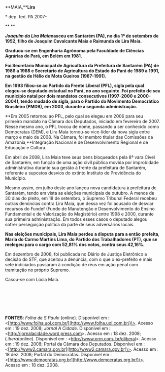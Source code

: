 **MAIA,****Lira**

\* dep. fed. PA 2007-

** **

***Joaquim da Lira Maia*****nasceu em Santarém (PA), no dia 1º de
setembro de 1952, filho de Joaquim Cavalcante Maia e Raimunda de Lira
Maia.**

**Graduou-se em Engenharia Agrônoma pela Faculdade de Ciências Agrárias
do Pará, em Belém em 1981.**

**Foi Secretário Municipal de Agricultura da Prefeitura de Santarém (PA)
de 1986 a 1988 e Secretário de Agricultura do Estado do Pará de 1989 a
1991, na gestão de Hélio de Mota Gueiros (1987-1991).**

**Em 1993 filiou-se ao Partido da Frente Liberal (PFL), sigla pela qual
elegeu-se deputado estadual no Pará, no ano seguinte. Foi prefeito de
seu município natal por dois mandatos consecutivos (1997-2000 e
2000-2004), tendo mudado de sigla, para o Partido do Movimento
Democrático Brasileiro (PMDB), em 2003, durante a segunda
administração.**

**Em 2005 retornou ao PFL, pelo qual se elegeu em 2006 para seu primeiro
mandato na Câmara dos Deputados, iniciado em fevereiro de 2007. Nesse
mesmo ano, o PFL trocou de nome, passando a ser conhecido como
Democratas (DEM), e Lira Maia tornou-se vice-líder da nova sigla entre
março e maio de 2008. Na Câmara, foi membro titular das Comissões da
Amazônia,**Integração Nacional e de Desenvolvimento Regional e de
Educação e Cultura.

Em abril de 2008, Lira Maia teve seus bens bloqueados pela 8ª vara Cível
de Santarém, em função de uma ação civil pública movida por improbidade
administrativa durante sua gestão à frente da prefeitura de Santarém,
referente a supostos desvios do extinto Instituto de Previdência do
Município.

Mesmo assim, em julho deste ano lançou nova candidatura à prefeitura de
Santarém, tendo em vista as eleições municipais de outubro. A menos de
30 dias do pleito, em 18 de setembro, o Supremo Tribunal Federal recebeu
outras denúncias contra Lira Maia, que dessa vez foi acusado de desviar
recursos do Fundef (Fundo de Manutenção e Desenvolvimento do Ensino
Fundamental e de Valorização do Magistério) entre 1998 e 2000, durante
sua primeira administração. Em todos esses casos o deputado alegou
sofrer perseguição política da parte de seus adversários locais.

**Nas eleições municipais, Lira Maia perdeu a disputa para a então
prefeita, Maria do Carmo Martins Lima, do Partido dos Trabalhadores
(PT), que se reelegeu para o cargo com 52,81% dos votos, contra seus
42,16%.**

Em dezembro de 2008, foi publicada no Diário de Justiça Eletrônico a
decisão do STF, que aceitou a denúncia, com o que o ex-prefeito e mais
sete indiciados passaram à condição de réus em ação penal com tramitação
no próprio Supremo.

Casou-se com Lúcia Maia.

 

 

 

**FONTES**: *Folha de S.Paulo* (online). Disponível em :
\<[http://www.folha.uol.com.br/](http://www.folha.uol.com.br/)\>. Acesso
em : 19 dez. 2008; *Jornal A Cidade*. Disponível em :
\<[http://jornalacidade.word
press.com](http://jornalacidade.%20word%20press.com/)\>. Acesso em : 18
dez. 2008; *Libera*(online). Disponível em : \<[http://www.orm.com.
br/oliberal](http://www.%20orm.com.%20br/oliberal)\>. Acesso em : 19
dez. 2008; Portal da Câmara dos Deputados. Disponível em :
\<[http://www2.camara.gov.br](http://www2.camara.gov.br)\>. Acesso em :
18 dez. 2008; Portal do Democratas. Disponível em :
\<[http://www.democratas.org.br](http://www.democratas.org.br/)\>.
Acesso em : 18 dez. 2008.

 

 

 

 

 

 

 
